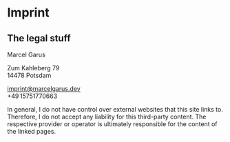 # Imprint
## The legal stuff

Marcel Garus

Zum Kahleberg 79  
14478 Potsdam

imprint@marcelgarus.dev  
+49 15751770663

In general, I do not have control over external websites that this site links to.
Therefore, I do not accept any liability for this third-party content.
The respective provider or operator is ultimately responsible for the content of the linked pages. 
